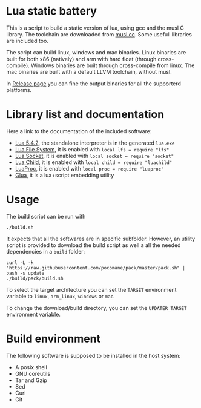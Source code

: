 
Lua static battery
==================

This is a script to build a static version of lua, using gcc and the musl C
library.  The toolchain are downloaded from [musl.cc](http://musl.cc). Some
usefull libraries are included too.

The script can build linux, windows and mac binaries. Linux binaries are built
for both x86 (natively) and arm with hard float (through cross-compile).
Windows binaries are built through cross-compile from linux. The mac binaries
are built with a default LLVM toolchain, without musl.

In [Release page](https://github.com/pocomane/lua_static_battery/releases/latest)
you can fine the output binaries for all the supporterd platforms.

Library list and documentation
==============================

Here a link to the documentation of the included software:

- [Lua 5.4.2](https://www.lua.org/manual/5.4), the standalone interpreter is in the generated `lua.exe`
- [Lua File System](https://keplerproject.github.io/luafilesystem/manual.html#reference), it is enabled with `local lfs = require "lfs"`
- [Lua Socket](http://w3.impa.br/~diego/software/luasocket/reference.html), it is enabled with `local socket = require "socket"`
- [Lua Child](https://github.com/pocomane/luachild), it is enabled with `local child = require "luachild"`
- [LuaProc](https://github.com/pocomane/luaproc-extended), it is enabled with `local proc = require "luaproc"`
- [Glua](https://github.com/pocomane/glua), it is a lua+script embedding utility

Usage
======

The build script can be run with

```
./build.sh
```

It expects that all the softwares are in specific subfolder. However, an
utility script is provided to download the build script as well a all the
needed dependencies in a `build` folder:

```
curl -L -k "https://raw.githubusercontent.com/pocomane/pack/master/pack.sh" | bash -s update
./build/pack/build.sh
```

To select the target architecture you can set the `TARGET` environment variable
to `linux`, `arm_linux`, `windows` or `mac`.

To change the download/build directory, you can set the `UPDATER_TARGET`
environment variable.

Build environment
=================

The following software is supposed to be installed in the host system:

- A posix shell
- GNU coreutils
- Tar and Gzip
- Sed
- Curl
- Git

